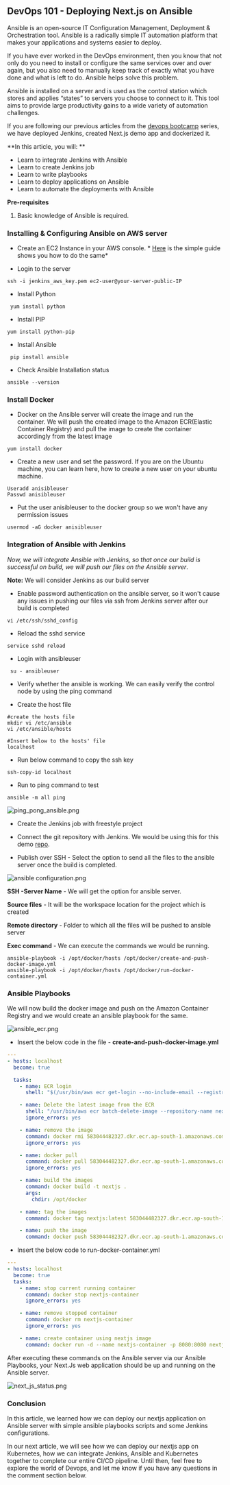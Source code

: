## DevOps 101 - Deploying Next.js on Ansible

Ansible is an open-source IT Configuration Management, Deployment & Orchestration tool. Ansible is a radically simple IT automation platform that makes your applications and systems easier to deploy.

If you have ever worked in the DevOps environment, then you know that not only do you need to install or configure the same services over and over again, but you also need to manually keep track of exactly what you have done and what is left to do. Ansible helps solve this problem. 

Ansible is installed on a server and is used as the control station which stores and applies “states” to servers you choose to connect to it. This tool aims to provide large productivity gains to a wide variety of automation challenges.

If you are following our previous articles from the  [devops bootcamp](https://hashnode.com/series/devops-101-deploying-nextjs-app-on-kubernetes-ckfoy6pbn045izns1efxne9qk) series, we have deployed Jenkins, created Next.js demo app and dockerized it. 

**In this article, you will: **

- Learn to integrate Jenkins with Ansible
- Learn to create Jenkins job
- Learn to write playbooks
- Learn to deploy applications on Ansible
- Learn to automate the deployments with Ansible

**Pre-requisites**

1. Basic knowledge of Ansible is required.


### Installing & Configuring Ansible on AWS server

- Create an EC2 Instance in your AWS console. * [Here](https://djaytechdiary.com/install-and-configure-jenkins-on-amazon-ami) is the simple guide shows you how to do the same*

- Login to the server

```
ssh -i jenkins_aws_key.pem ec2-user@your-server-public-IP
``` 

- Install Python

```
 yum install python
``` 

- Install PIP

```
yum install python-pip
```

- Install Ansible

```
 pip install ansible
``` 

- Check Ansible Installation status

```
ansible --version
``` 

### Install Docker 

- Docker on the Ansible server will create the image and run the container. We will push the created image to the Amazon ECR(Elastic Container Registry) and pull the image to create the container accordingly from the latest image

```
yum install docker
```

- Create a new user and set the password. If you are on the Ubuntu machine, you can learn here, how to create a new user on your ubuntu machine.

```
Useradd anisibleuser
Passwd anisibleuser
```

- Put the user  anisibleuser to the docker group so we won't have any permission issues

```
usermod -aG docker anisibleuser
```

### Integration of Ansible with Jenkins

*Now, we will integrate Ansible with Jenkins, so that once our build is successful on build, we will push our files on the Ansible server*.

**Note:** We will consider Jenkins as our build server 

- Enable password authentication on the ansible server, so it won't cause any issues in pushing our files via ssh from Jenkins server after our build is completed

```
vi /etc/ssh/sshd_config
```

- Reload the sshd service

```
service sshd reload
```

- Login with ansibleuser

```
 su - ansibleuser
```

- Verify whether the ansible is working. We can easily verify the control node by using the ping command

- Create the host file

```
#create the hosts file
mkdir vi /etc/ansible
vi /etc/ansible/hosts

#Insert below to the hosts' file
localhost
```

- Run below command to copy the ssh key

```
ssh-copy-id localhost
```

- Run to ping command to test

```
ansible -m all ping
```

![ping_pong_ansible.png](https://cdn.hashnode.com/res/hashnode/image/upload/v1602841439847/R5VWdh9pW.png)


- Create the Jenkins job with freestyle project

- Connect the git repository with Jenkins. We would be using this for this demo  [repo](https://github.com/desaijay315/kubernetes-with-nextjs-app). 

- Publish over SSH - Select the option to send all the files to the ansible server once the build is completed. 

![ansible configuration.png](https://cdn.hashnode.com/res/hashnode/image/upload/v1602842412445/xsQhk617l.png)

**SSH -Server Name** - We will get the option for ansible server.

**Source files** - It will be the workspace location for the project which is created

**Remote directory**  - Folder to which all the files will be pushed to ansible server

**Exec command** - We can execute the commands we would be running.

```
ansible-playbook -i /opt/docker/hosts /opt/docker/create-and-push-docker-image.yml
ansible-playbook -i /opt/docker/hosts /opt/docker/run-docker-container.yml
```

### Ansible Playbooks

We will now build the docker image and push on the Amazon Container Registry and we would create an ansible playbook for the same.

![ansible_ecr.png](https://cdn.hashnode.com/res/hashnode/image/upload/v1602843354874/_HO3br_1-.png)

- Insert the below code in the file - **create-and-push-docker-image.yml**

```yml
---
- hosts: localhost
  become: true

  tasks:
    - name: ECR login
      shell: "$(/usr/bin/aws ecr get-login --no-include-email --registry-ids 583044482327 --region ap-south-1)"

    - name: Delete the latest image from the ECR
      shell: "/usr/bin/aws ecr batch-delete-image --repository-name nextjs --image-ids imageTag=latest"
      ignore_errors: yes

    - name: remove the image
      command: docker rmi 583044482327.dkr.ecr.ap-south-1.amazonaws.com/nextjs:latest
      ignore_errors: yes

    - name: docker pull
      command: docker pull 583044482327.dkr.ecr.ap-south-1.amazonaws.com/nextjs:latest
      ignore_errors: yes

    - name: build the images
      command: docker build -t nextjs .
      args:
        chdir: /opt/docker

    - name: tag the images
      command: docker tag nextjs:latest 583044482327.dkr.ecr.ap-south-1.amazonaws.com/nextjs:latest

    - name: push the image
      command: docker push 583044482327.dkr.ecr.ap-south-1.amazonaws.com/nextjs:latest
``` 

- Insert the below code to run-docker-container.yml

```yml
---
- hosts: localhost
  become: true
  tasks:
    - name: stop current running container
      command: docker stop nextjs-container
      ignore_errors: yes

    - name: remove stopped container
      command: docker rm nextjs-container
      ignore_errors: yes

    - name: create container using nextjs image
      command: docker run -d --name nextjs-container -p 8080:8080 nextjs
```

After executing these commands on the Ansible server via our Ansible Playbooks, your Next.Js web application should be up and running on the Ansible server.

![next_js_status.png](https://cdn.hashnode.com/res/hashnode/image/upload/v1602843731593/610474mfv.png)

### Conclusion

In this article, we learned how we can deploy our nextjs application on Ansible server with simple ansible playbooks scripts and some Jenkins configurations. 

In our next article, we will see how we can deploy our nextjs app on Kubernetes, how we can integrate Jenkins, Ansible and Kubernetes together to complete our entire CI/CD pipeline. Until then, feel free to explore the world of Devops, and let me know if you have any questions in the comment section below.
